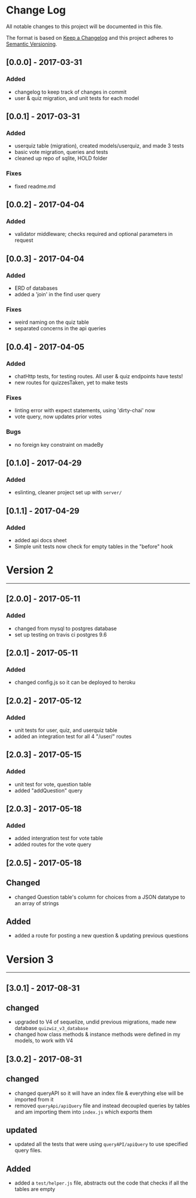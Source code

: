 # Change Log
All notable changes to this project will be documented in this file.

The format is based on [Keep a Changelog](http://keepachangelog.com/)
and this project adheres to [Semantic Versioning](http://semver.org/).


## [0.0.0] - 2017-03-31
### Added
- changelog to keep track of changes in commit
- user & quiz migration, and unit tests for each model

## [0.0.1] - 2017-03-31
### Added
- userquiz table (migration), created models/userquiz, and made 3 tests
- basic vote migration, queries and tests
- cleaned up repo of sqlite, HOLD folder
### Fixes
- fixed readme.md

## [0.0.2] - 2017-04-04
### Added
- validator middleware; checks required and optional parameters in request

## [0.0.3] - 2017-04-04
### Added
- ERD of databases
- added a 'join' in the find user query
### Fixes
- weird naming on the quiz table
- separated concerns in the api queries

## [0.0.4] - 2017-04-05
### Added
- chatHttp tests, for testing routes. All user & quiz endpoints have tests!
- new routes for quizzesTaken, yet to make tests
### Fixes
- linting error with expect statements, using 'dirty-chai' now
- vote query, now updates prior votes
### Bugs
- no foreign key constraint on madeBy

## [0.1.0] - 2017-04-29
### Added
- eslinting, cleaner project set up with `server/`

## [0.1.1] - 2017-04-29
### Added
- added api docs sheet
- Simple unit tests now check for empty tables in the "before" hook

# Version 2
--------------
## [2.0.0] - 2017-05-11
### Added
- changed from mysql to postgres database
- set up testing on travis ci postgres 9.6

## [2.0.1] - 2017-05-11
### Added
- changed config.js so it can be deployed to heroku

## [2.0.2] - 2017-05-12
### Added
- unit tests for user, quiz, and userquiz table
- added an integration test for all 4 "/user/" routes

## [2.0.3] - 2017-05-15
### Added
- unit test for vote, question table
- added "addQuestion" query

## [2.0.3] - 2017-05-18
### Added
- added intergration test for vote table
- added routes for the vote query

## [2.0.5] - 2017-05-18
## Changed
- changed Question table's column for choices from a JSON datatype to an array of strings
## Added
- added a route for posting a new question & updating previous questions


# Version 3
--------------
## [3.0.1] - 2017-08-31
## changed
- upgraded to V4 of sequelize, undid previous migrations, made new database `quizwiz_v3_database`
- changed how class methods & instance methods were defined in my models, to work with V4

## [3.0.2] - 2017-08-31
## changed
- changed queryAPI so it will have an index file & everything else will be imported from it
- removed `queryApi/apiQuery` file and instead decoupled queries by tables and am importing them into `index.js` which exports them
## updated
- updated all the tests that were using `queryAPI/apiQuery` to use specified query files.
## Added
- added a `test/helper.js` file, abstracts out the code that checks if all the tables are empty
